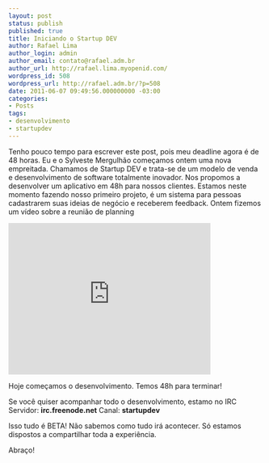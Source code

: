 ```yaml
---
layout: post
status: publish
published: true
title: Iniciando o Startup DEV
author: Rafael Lima
author_login: admin
author_email: contato@rafael.adm.br
author_url: http://rafael.lima.myopenid.com/
wordpress_id: 508
wordpress_url: http://rafael.adm.br/?p=508
date: 2011-06-07 09:49:56.000000000 -03:00
categories:
- Posts
tags:
- desenvolvimento
- startupdev
---
```

Tenho pouco tempo para escrever este post, pois meu deadline agora &eacute; de 48 horas.
Eu e o Sylveste Mergulh&atilde;o come&ccedil;amos ontem uma nova empreitada.
Chamamos de Startup DEV e trata-se de um modelo de venda e desenvolvimento de software totalmente inovador.
Nos propomos a desenvolver um aplicativo em 48h para nossos clientes.
Estamos neste momento fazendo nosso primeiro projeto, &eacute; um sistema para pessoas cadastrarem suas ideias de neg&oacute;cio e receberem feedback.
Ontem fizemos um v&iacute;deo sobre a reuni&atilde;o de planning

<iframe src="http://player.vimeo.com/video/24748700?title=0&amp;byline=0&amp;portrait=0" width="400" height="300" frameborder="0"></iframe>

Hoje come&ccedil;amos o desenvolvimento. Temos 48h para terminar!

Se voc&ecirc; quiser acompanhar todo o desenvolvimento, estamo no IRC
Servidor: <strong>irc.freenode.net</strong>
Canal: <strong>startupdev</strong>

Isso tudo &eacute; BETA! N&atilde;o sabemos como tudo ir&aacute; acontecer. S&oacute; estamos dispostos a compartilhar toda a experi&ecirc;ncia.

Abra&ccedil;o!
